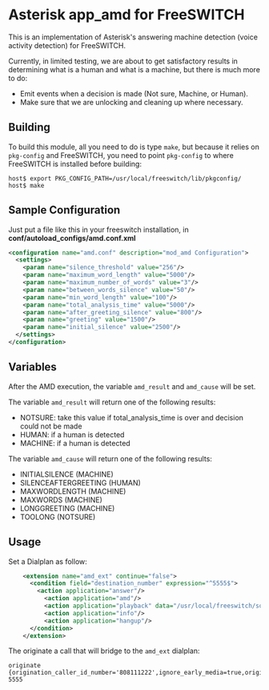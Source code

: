 Asterisk app_amd for FreeSWITCH
===============================

This is an implementation of Asterisk's answering machine detection (voice
activity detection) for FreeSWITCH.

Currently, in limited testing, we are about to get satisfactory results in
determining what is a human and what is a machine, but there is much more to
do:

* Emit events when a decision is made (Not sure, Machine, or Human).
* Make sure that we are unlocking and cleaning up where necessary.

Building
--------

To build this module, all you need to do is type `make`, but because it relies
on `pkg-config` and FreeSWITCH, you need to point `pkg-config` to where
FreeSWITCH is installed before building:

```
host$ export PKG_CONFIG_PATH=/usr/local/freeswitch/lib/pkgconfig/
host$ make
```

Sample Configuration
--------------------

Just put a file like this in your freeswitch installation, in **conf/autoload_configs/amd.conf.xml**
```xml
<configuration name="amd.conf" description="mod_amd Configuration">
  <settings>
    <param name="silence_threshold" value="256"/>
    <param name="maximum_word_length" value="5000"/>
    <param name="maximum_number_of_words" value="3"/>
    <param name="between_words_silence" value="50"/>
    <param name="min_word_length" value="100"/>
    <param name="total_analysis_time" value="5000"/>
    <param name="after_greeting_silence" value="800"/>
    <param name="greeting" value="1500"/>
    <param name="initial_silence" value="2500"/>
  </settings>
</configuration>
```

Variables
---------

After the AMD execution, the variable `amd_result` and `amd_cause` will be set.

The variable `amd_result` will return one of the following results:

- NOTSURE: take this value if total_analysis_time is over and decision could not be made
- HUMAN: if a human is detected
- MACHINE: if a human is detected


The variable `amd_cause` will return one of the following results:

- INITIALSILENCE (MACHINE)
- SILENCEAFTERGREETING (HUMAN)
- MAXWORDLENGTH (MACHINE)
- MAXWORDS (MACHINE)
- LONGGREETING (MACHINE)
- TOOLONG (NOTSURE)


Usage
-----

Set a Dialplan as follow:

```xml
    <extension name="amd_ext" continue="false">
      <condition field="destination_number" expression="^5555$">
        <action application="answer"/>
          <action application="amd"/>
          <action application="playback" data="/usr/local/freeswitch/sounds/en/us/callie/voicemail/8000/vm-hello.wav"/>
          <action application="info"/>
          <action application="hangup"/>
      </condition>
    </extension>
```

The originate a call that will bridge to the `amd_ext` dialplan:

    originate {origination_caller_id_number='808111222',ignore_early_media=true,originate_timeout=45}sofia/gateway/mygateway/0044888888888 5555
